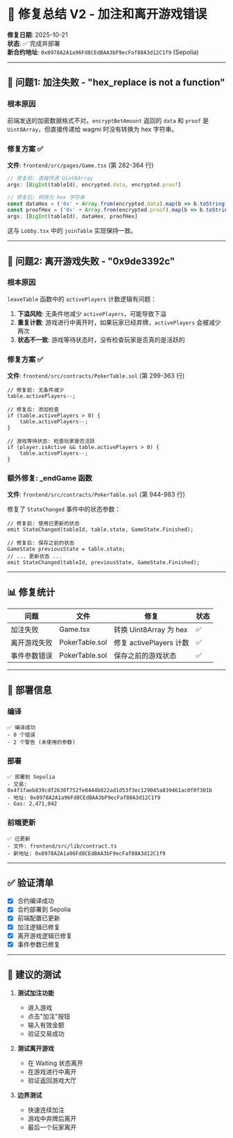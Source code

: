 # 🔧 修复总结 V2 - 加注和离开游戏错误

**修复日期**: 2025-10-21  
**状态**: ✅ 完成并部署  
**新合约地址**: `0x8978A2A1a96Fd8CEdBAA3bF9ecFaf88A3d12C1f9` (Sepolia)

---

## 🔴 问题1: 加注失败 - "hex_replace is not a function"

### 根本原因
前端发送的加密数据格式不对。`encryptBetAmount` 返回的 `data` 和 `proof` 是 `Uint8Array`，但直接传递给 wagmi 时没有转换为 hex 字符串。

### 修复方案 ✅

**文件**: `frontend/src/pages/Game.tsx` (第 282-364 行)

```typescript
// 修复前: 直接传递 Uint8Array
args: [BigInt(tableId), encrypted.data, encrypted.proof]

// 修复后: 转换为 hex 字符串
const dataHex = ('0x' + Array.from(encrypted.data).map(b => b.toString(16).padStart(2, '0')).join('')) as `0x${string}`;
const proofHex = ('0x' + Array.from(encrypted.proof).map(b => b.toString(16).padStart(2, '0')).join('')) as `0x${string}`;
args: [BigInt(tableId), dataHex, proofHex]
```

这与 `Lobby.tsx` 中的 `joinTable` 实现保持一致。

---

## 🔴 问题2: 离开游戏失败 - "0x9de3392c"

### 根本原因
`leaveTable` 函数中的 `activePlayers` 计数逻辑有问题：

1. **下溢风险**: 无条件地减少 `activePlayers`，可能导致下溢
2. **重复计数**: 游戏进行中离开时，如果玩家已经弃牌，`activePlayers` 会被减少两次
3. **状态不一致**: 游戏等待状态时，没有检查玩家是否真的是活跃的

### 修复方案 ✅

**文件**: `frontend/src/contracts/PokerTable.sol` (第 299-363 行)

```solidity
// 修复前: 无条件减少
table.activePlayers--;

// 修复后: 添加检查
if (table.activePlayers > 0) {
    table.activePlayers--;
}

// 游戏等待状态: 检查玩家是否活跃
if (player.isActive && table.activePlayers > 0) {
    table.activePlayers--;
}
```

### 额外修复: _endGame 函数

**文件**: `frontend/src/contracts/PokerTable.sol` (第 944-983 行)

修复了 `StateChanged` 事件中的状态参数：

```solidity
// 修复前: 使用已更新的状态
emit StateChanged(tableId, table.state, GameState.Finished);

// 修复后: 保存之前的状态
GameState previousState = table.state;
// ... 更新状态 ...
emit StateChanged(tableId, previousState, GameState.Finished);
```

---

## 📊 修复统计

| 问题 | 文件 | 修复 | 状态 |
|------|------|------|------|
| 加注失败 | Game.tsx | 转换 Uint8Array 为 hex | ✅ |
| 离开游戏失败 | PokerTable.sol | 修复 activePlayers 计数 | ✅ |
| 事件参数错误 | PokerTable.sol | 保存之前的游戏状态 | ✅ |

---

## 🚀 部署信息

### 编译
```
✅ 编译成功
- 0 个错误
- 2 个警告 (未使用的参数)
```

### 部署
```
✅ 部署到 Sepolia
- 交易: 0x4f1faeb839cdf2630f752fe0444b822ad1d53f3ec129045a839461ac0f0f301b
- 地址: 0x8978A2A1a96Fd8CEdBAA3bF9ecFaf88A3d12C1f9
- Gas: 2,471,042
```

### 前端更新
```
✅ 已更新
- 文件: frontend/src/lib/contract.ts
- 新地址: 0x8978A2A1a96Fd8CEdBAA3bF9ecFaf88A3d12C1f9
```

---

## ✅ 验证清单

- [x] 合约编译成功
- [x] 合约部署到 Sepolia
- [x] 前端配置已更新
- [x] 加注逻辑已修复
- [x] 离开游戏逻辑已修复
- [x] 事件参数已修复

---

## 🧪 建议的测试

1. **测试加注功能**
   - 进入游戏
   - 点击"加注"按钮
   - 输入有效金额
   - 验证交易成功

2. **测试离开游戏**
   - 在 Waiting 状态离开
   - 在游戏进行中离开
   - 验证返回游戏大厅

3. **边界测试**
   - 快速连续加注
   - 游戏中弃牌后离开
   - 最后一个玩家离开


